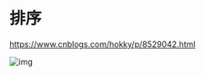 # 排序

 https://www.cnblogs.com/hokky/p/8529042.html 

 ![img](https://upload-images.jianshu.io/upload_images/1156494-62f859c2ac6f95ff.png)	 

